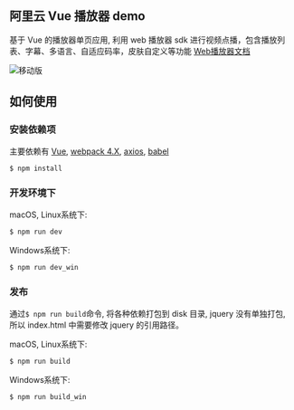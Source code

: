 ## 阿里云 Vue 播放器 demo

基于 Vue 的播放器单页应用, 利用 web 播放器 sdk 进行视频点播，包含播放列表、字幕、多语言、自适应码率，皮肤自定义等功能 [Web播放器文档](https://help.aliyun.com/document_detail/51991.html?spm=a2c4g.11186623.6.708.Sfv1et)

![移动版](https://player.alicdn.com/aliplayer/img/h5vuedemo.png) 

## 如何使用

### 安装依赖项

主要依赖有 [Vue](https://vuejs.org/), [webpack 4.X](https://webpack.js.org/), [axios](https://github.com/axios/axios), [babel](https://babeljs.io/)

```bash
$ npm install
```

### 开发环境下

macOS, Linux系统下:

```bash
$ npm run dev
```

Windows系统下:

```bash
$ npm run dev_win
```

### 发布

通过`$ npm run build`命令, 将各种依赖打包到 disk 目录, jquery 没有单独打包, 所以 index.html 中需要修改 jquery 的引用路径。

macOS, Linux系统下:

```bash
$ npm run build
```

Windows系统下:

```bash
$ npm run build_win
```
